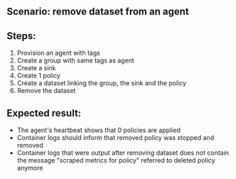 ## Scenario: remove dataset from an agent

Steps:
-  
1. Provision an agent with tags
2. Create a group with same tags as agent
3. Create a sink
4. Create 1 policy
5. Create a dataset linking the group, the sink and the policy
7. Remove the dataset

Expected result:
-
- The agent's heartbeat shows that 0 policies are applied
- Container logs should inform that removed policy was stopped and removed
- Container logs that were output after removing dataset does not contain the message "scraped metrics for policy" referred to deleted policy anymore